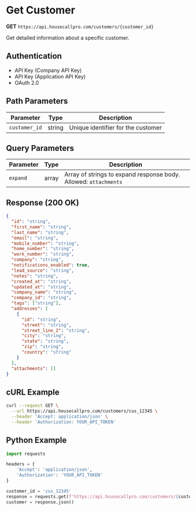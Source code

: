 # Get Customer

**GET** `https://api.housecallpro.com/customers/{customer_id}`

Get detailed information about a specific customer.

## Authentication
- API Key (Company API Key)
- API Key (Application API Key) 
- OAuth 2.0

## Path Parameters

| Parameter | Type | Description |
|-----------|------|-------------|
| `customer_id` | string | Unique identifier for the customer |

## Query Parameters

| Parameter | Type | Description |
|-----------|------|-------------|
| `expand` | array | Array of strings to expand response body. Allowed: `attachments` |

## Response (200 OK)

```json
{
  "id": "string",
  "first_name": "string",
  "last_name": "string",
  "email": "string",
  "mobile_number": "string",
  "home_number": "string",
  "work_number": "string",
  "company": "string",
  "notifications_enabled": true,
  "lead_source": "string",
  "notes": "string",
  "created_at": "string",
  "updated_at": "string",
  "company_name": "string",
  "company_id": "string",
  "tags": ["string"],
  "addresses": [
    {
      "id": "string",
      "street": "string",
      "street_line_2": "string",
      "city": "string",
      "state": "string",
      "zip": "string",
      "country": "string"
    }
  ],
  "attachments": []
}
```

## cURL Example
```bash
curl --request GET \
  --url https://api.housecallpro.com/customers/cus_12345 \
  --header 'Accept: application/json' \
  --header 'Authorization: YOUR_API_TOKEN'
```

## Python Example
```python
import requests

headers = {
    'Accept': 'application/json',
    'Authorization': 'YOUR_API_TOKEN'
}

customer_id = 'cus_12345'
response = requests.get(f'https://api.housecallpro.com/customers/{customer_id}', headers=headers)
customer = response.json()
```